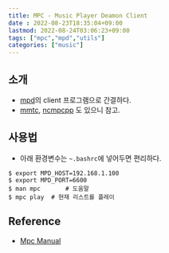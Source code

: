 ```yaml
---
title: MPC - Music Player Deamon Client
date : 2022-08-23T18:35:04+09:00
lastmod: 2022-08-24T03:06:23+09:00 
tags: ["mpc","mpd","utils"]
categories: ["music"]
---
```


## 소개
* [mpd](mpd)의 client 프로그램으로 간결하다.
* [mmtc](mmtc), [ncmpcpp](ncmpcpp) 도 있으니 참고.

## 사용법

* 아래 환경변수는 `~.bashrc`에 넣어두면 편리하다.

```console
$ export MPD_HOST=192.168.1.100
$ export MPD_PORT=6600
$ man mpc		# 도움말
$ mpc play	# 현재 리스트를 플레이 
```

## Reference
* [Mpc Manual](https://www.musicpd.org/doc/mpc/html)
